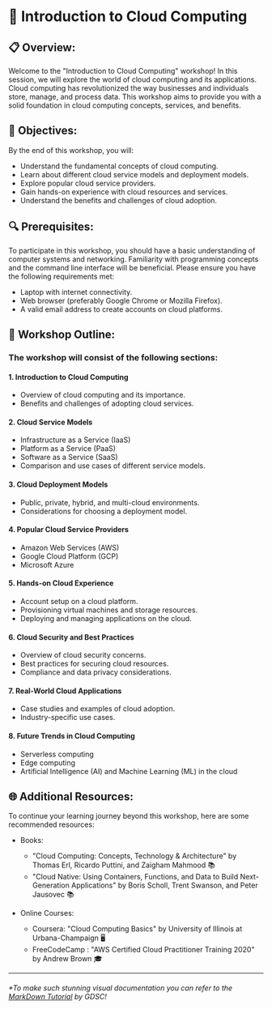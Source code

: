 # 📄 Introduction to Cloud Computing 

## 📋 Overview: 
Welcome to the "Introduction to Cloud Computing" workshop! In this session, we will explore the world of cloud computing and its applications. Cloud computing has revolutionized the way businesses and individuals store, manage, and process data. This workshop aims to provide you with a solid foundation in cloud computing concepts, services, and benefits. 

## 🎯 Objectives: 
By the end of this workshop, you will:

- Understand the fundamental concepts of cloud computing. 
- Learn about different cloud service models and deployment models.
- Explore popular cloud service providers.
- Gain hands-on experience with cloud resources and services. 
- Understand the benefits and challenges of cloud adoption. 

## 🔍 Prerequisites: 
To participate in this workshop, you should have a basic understanding of computer systems and networking. Familiarity with programming concepts and the command line interface will be beneficial. Please ensure you have the following requirements met:

- Laptop with internet connectivity. 
- Web browser (preferably Google Chrome or Mozilla Firefox).
- A valid email address to create accounts on cloud platforms. 

## 🚀 Workshop Outline: 

### The workshop will consist of the following sections:

#### 1. Introduction to Cloud Computing
- Overview of cloud computing and its importance. 
- Benefits and challenges of adopting cloud services. 

#### 2. Cloud Service Models
- Infrastructure as a Service (IaaS)
- Platform as a Service (PaaS)
- Software as a Service (SaaS)
- Comparison and use cases of different service models.

#### 3. Cloud Deployment Models
- Public, private, hybrid, and multi-cloud environments. 
- Considerations for choosing a deployment model. 

#### 4. Popular Cloud Service Providers
- Amazon Web Services (AWS)
- Google Cloud Platform (GCP) 
- Microsoft Azure 

#### 5. Hands-on Cloud Experience
- Account setup on a cloud platform. 
- Provisioning virtual machines and storage resources. 
- Deploying and managing applications on the cloud. 

#### 6. Cloud Security and Best Practices
- Overview of cloud security concerns. 
- Best practices for securing cloud resources. 
- Compliance and data privacy considerations. 

#### 7. Real-World Cloud Applications
- Case studies and examples of cloud adoption. 
- Industry-specific use cases. 

#### 8. Future Trends in Cloud Computing
- Serverless computing
- Edge computing
- Artificial Intelligence (AI) and Machine Learning (ML) in the cloud 

## 🌐 Additional Resources: 
To continue your learning journey beyond this workshop, here are some recommended resources:

- Books:
    - "Cloud Computing: Concepts, Technology & Architecture" by Thomas Erl, Ricardo Puttini, and Zaigham Mahmood 📚
    - "Cloud Native: Using Containers, Functions, and Data to Build Next-Generation Applications" by Boris Scholl, Trent Swanson, and Peter Jausovec 📚

- Online Courses:
    - Coursera: "Cloud Computing Basics" by University of Illinois at Urbana-Champaign 🖥️
    - FreeCodeCamp : "AWS Certified Cloud Practitioner Training 2020" by Andrew Brown 🎓

---

###### *To make such stunning visual documentation you can refer to the [MarkDown Tutorial](https://ahmedthahir.github.io/gdscbpdc/2022-2023/02_Markdown/) by GDSC!